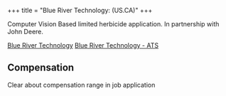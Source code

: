 +++
title = "Blue River Technology: (US.CA)"
+++

Computer Vision Based limited herbicide application.  In partnership with John Deere.

[Blue River Technology](https://www.bluerivertechnology.com/)
[Blue River Technology - ATS](https://www.bluerivertechnology.com/join-us/)

## Compensation

Clear about compensation range in job application
